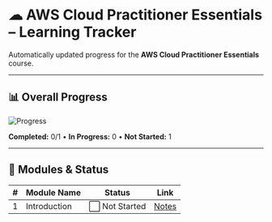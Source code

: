 # ☁ AWS Cloud Practitioner Essentials – Learning Tracker

Automatically updated progress for the **AWS Cloud Practitioner Essentials** course.

***

## 📊 Overall Progress
![Progress](https://img.shields.io/badge/Progress-0%25-blue)

**Completed:** 0/1 • **In Progress:** 0 • **Not Started:** 1

***

## 📂 Modules & Status
| #  | Module Name | Status | Link |
|----|-------------|--------|------|
| 1 | Introduction | ⬜ Not Started | [Notes](modules/module01-introduction.md) |
